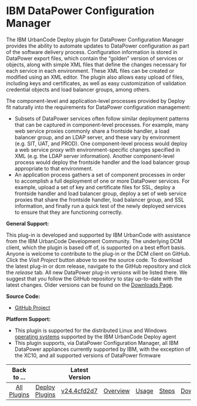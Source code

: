 
IBM DataPower Configuration Manager
===================================

The IBM UrbanCode Deploy plugin for DataPower Configuration Manager provides the ability to automate updates to DataPower configuration as part of the software delivery process. Configuration information is stored in DataPower export files, which contain the “golden” version of services or objects, along with simple XML files that define the changes necessary for each service in each environment. These XML files can be created or modified using an XML editor. The plugin also allows easy upload of files, including keys and certificates, as well as easy customization of validation credential objects and load balancer groups, among others.

The component-level and application-level processes provided by Deploy fit naturally into the requirements for DataPower configuration management:

* Subsets of DataPower services often follow similar deployment patterns that can be captured in component-level processes. For example, many web service proxies commonly share a frontside handler, a load balancer group, and an LDAP server, and these vary by environment (e.g. SIT, UAT, and PROD). One component-level process would deploy a web service proxy with environment-specific changes specified in XML (e.g. the LDAP server information). Another component-level process would deploy the frontside handler and the load balancer group appropriate to that environment.
* An application process gathers a set of component processes in order to accomplish a full deployment of one or more DataPower services. For example, upload a set of key and certificate files for SSL, deploy a frontside handler and load balancer group, deploy a set of web service proxies that share the frontside handler, load balancer group, and SSL information, and finally run a quick test of the newly deployed services to ensure that they are functioning correctly.

**General Support:**

This plug-in is developed and supported by IBM UrbanCode with assistance from the IBM UrbanCode Development Community. The underlying DCM client, which the plugin is based off of, is supported on a best effort basis. Anyone is welcome to contribute to the plug-in or the DCM client on GitHub. Click the *Visit Project* button above to see the source code. To download the latest plug-in or dcm release, navigate to the GitHub repository and click the *release* tab. All new DataPower plug-in versions will be listed there. We suggest that you follow the GitHub repository to stay up-to-date with the latest changes. Older versions can be found on the [Downloads Page](downloads.md).

**Source Code:**

* [GitHub Project](https://github.com/ibm-datapower/datapower-configuration-manager)

**Platform Support:**

* This plugin is supported for the distributed Linux and Windows [operating systems](http://www.ibm.com/software/reports/compatibility/clarity-reports/report/html/softwareReqsForProduct?deliverableId=2406E700824311E5AB634073CD75C1C8&duComponentIds=Miscellaneous_24267CF0824311E5AB634073CD75C1C8) supported by the IBM UrbanCode Deploy agent
* This plugin supports, via DataPower Configuration Manager, all IBM DataPower appliances currently supported by IBM, with the exception of the XC10, and all supported versions of DataPower firmware


|Back to ...||Latest Version|||||
| :---: | :---: | :---: | :---: | :---: | :---: | :---: |
|[All Plugins](../../index.md)|[Deploy Plugins](../README.md)|[v24.4cfd2d7](https://github.com/ibm-datapower/datapower-configuration-manager/releases/download/24/datapower-v24.4cfd2d7.zip)|[Overview](overview.md)|[Usage](usage.md)|[Steps](steps.md)|[Downloads](downloads.md)|
